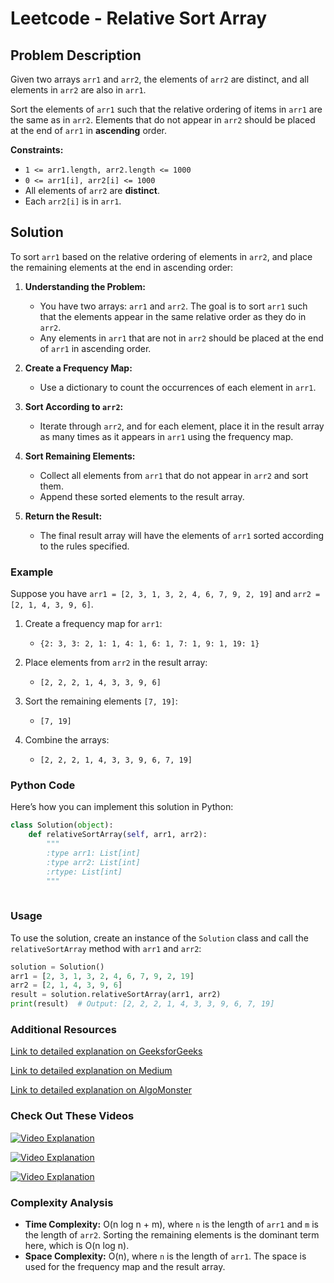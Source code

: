 # Leetcode - Relative Sort Array

## Problem Description

Given two arrays `arr1` and `arr2`, the elements of `arr2` are distinct, and all elements in `arr2` are also in `arr1`.

Sort the elements of `arr1` such that the relative ordering of items in `arr1` are the same as in `arr2`. Elements that do not appear in `arr2` should be placed at the end of `arr1` in **ascending** order.

**Constraints:**
- `1 <= arr1.length, arr2.length <= 1000`
- `0 <= arr1[i], arr2[i] <= 1000`
- All elements of `arr2` are **distinct**.
- Each `arr2[i]` is in `arr1`.

## Solution

To sort `arr1` based on the relative ordering of elements in `arr2`, and place the remaining elements at the end in ascending order:


1. **Understanding the Problem:**
   - You have two arrays: `arr1` and `arr2`. The goal is to sort `arr1` such that the elements appear in the same relative order as they do in `arr2`.
   - Any elements in `arr1` that are not in `arr2` should be placed at the end of `arr1` in ascending order.

2. **Create a Frequency Map:**
   - Use a dictionary to count the occurrences of each element in `arr1`.

3. **Sort According to `arr2`:**
   - Iterate through `arr2`, and for each element, place it in the result array as many times as it appears in `arr1` using the frequency map.

4. **Sort Remaining Elements:**
   - Collect all elements from `arr1` that do not appear in `arr2` and sort them.
   - Append these sorted elements to the result array.

5. **Return the Result:**
   - The final result array will have the elements of `arr1` sorted according to the rules specified.

### Example

Suppose you have `arr1 = [2, 3, 1, 3, 2, 4, 6, 7, 9, 2, 19]` and `arr2 = [2, 1, 4, 3, 9, 6]`.

1. Create a frequency map for `arr1`:
   - `{2: 3, 3: 2, 1: 1, 4: 1, 6: 1, 7: 1, 9: 1, 19: 1}`

2. Place elements from `arr2` in the result array:
   - `[2, 2, 2, 1, 4, 3, 3, 9, 6]`

3. Sort the remaining elements `[7, 19]`:
   - `[7, 19]`

4. Combine the arrays:
   - `[2, 2, 2, 1, 4, 3, 3, 9, 6, 7, 19]`

### Python Code

Here’s how you can implement this solution in Python:

```python
class Solution(object):
    def relativeSortArray(self, arr1, arr2):
        """
        :type arr1: List[int]
        :type arr2: List[int]
        :rtype: List[int]
        """
        
```

### Usage

To use the solution, create an instance of the `Solution` class and call the `relativeSortArray` method with `arr1` and `arr2`:

```python
solution = Solution()
arr1 = [2, 3, 1, 3, 2, 4, 6, 7, 9, 2, 19]
arr2 = [2, 1, 4, 3, 9, 6]
result = solution.relativeSortArray(arr1, arr2)
print(result)  # Output: [2, 2, 2, 1, 4, 3, 3, 9, 6, 7, 19]
```

### Additional Resources

[Link to detailed explanation on GeeksforGeeks](https://www.geeksforgeeks.org/sort-array-according-order-defined-another-array/)

[Link to detailed explanation on Medium](https://donic0211.medium.com/leetcode-1122-relative-sort-array-7035e7afc54a)

[Link to detailed explanation on AlgoMonster](https://algo.monster/liteproblems/1122)

### Check Out These Videos

[![Video Explanation](https://img.youtube.com/vi/OPvcR1e4lfg/mqdefault.jpg)](https://youtu.be/OPvcR1e4lfg)

[![Video Explanation](https://img.youtube.com/vi/4TtA2BfXvuw/mqdefault.jpg)](https://youtu.be/4TtA2BfXvuw)

[![Video Explanation](https://img.youtube.com/vi/1pCkWXT5k2s/mqdefault.jpg)](https://youtu.be/1pCkWXT5k2s)

### Complexity Analysis

- **Time Complexity:** O(n log n + m), where `n` is the length of `arr1` and `m` is the length of `arr2`. Sorting the remaining elements is the dominant term here, which is O(n log n).
- **Space Complexity:** O(n), where `n` is the length of `arr1`. The space is used for the frequency map and the result array.